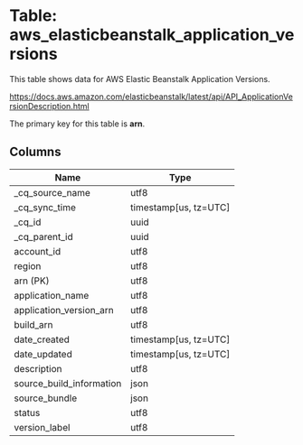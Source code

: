 # Table: aws_elasticbeanstalk_application_versions

This table shows data for AWS Elastic Beanstalk Application Versions.

https://docs.aws.amazon.com/elasticbeanstalk/latest/api/API_ApplicationVersionDescription.html

The primary key for this table is **arn**.

## Columns

| Name          | Type          |
| ------------- | ------------- |
|_cq_source_name|utf8|
|_cq_sync_time|timestamp[us, tz=UTC]|
|_cq_id|uuid|
|_cq_parent_id|uuid|
|account_id|utf8|
|region|utf8|
|arn (PK)|utf8|
|application_name|utf8|
|application_version_arn|utf8|
|build_arn|utf8|
|date_created|timestamp[us, tz=UTC]|
|date_updated|timestamp[us, tz=UTC]|
|description|utf8|
|source_build_information|json|
|source_bundle|json|
|status|utf8|
|version_label|utf8|